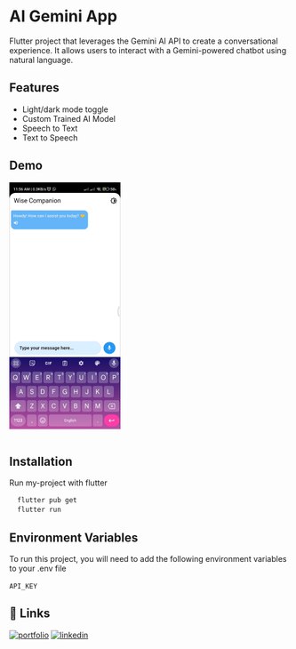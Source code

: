 
# AI Gemini App

Flutter project that leverages the Gemini AI API to create a conversational experience. It allows users to interact with a Gemini-powered chatbot using natural language.


## Features
- Light/dark mode toggle
- Custom Trained AI Model
- Speech to Text
- Text to Speech


## Demo
<table>
  <tr>
      <img src="assets/demo.gif" width="200" />
  </tr>
</table>


## Installation

Run my-project with flutter

```bash
  flutter pub get
  flutter run
```
    
## Environment Variables

To run this project, you will need to add the following environment variables to your .env file

`API_KEY`
## 🔗 Links
[![portfolio](https://img.shields.io/badge/my_portfolio-000?style=for-the-badge&logo=ko-fi&logoColor=white)](https://alihamza0173.github.io/)
[![linkedin](https://img.shields.io/badge/linkedin-0A66C2?style=for-the-badge&logo=linkedin&logoColor=white)](https://linkedin.com/in/ali-hamza-5b3085260)

